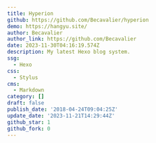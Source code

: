 ```yaml
---
title: Hyperion
github: https://github.com/Becavalier/hyperion
demo: https://hangyu.site/
author: Becavalier
author_link: https://github.com/Becavalier
date: 2023-11-30T04:16:19.574Z
description: My latest Hexo blog system.
ssg:
  - Hexo
css:
  - Stylus
cms:
  - Markdown
category: []
draft: false
publish_date: '2018-04-24T09:04:25Z'
update_date: '2023-11-21T14:29:44Z'
github_star: 1
github_fork: 0
---
```

